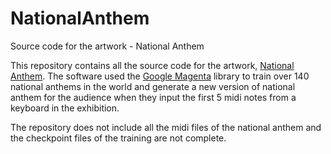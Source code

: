 # NationalAnthem
Source code for the artwork - National Anthem

This repository contains all the source code for the artwork, [National Anthem](http://www.magicandlove.com/blog/artworks/national-anthem-2020/). The software used the [Google Magenta](https://magenta.tensorflow.org) library to train over 140 national anthems in the world and generate a new version of national anthem for the audience when they input the first 5 midi notes from a keyboard in the exhibition.

The repository does not include all the midi files of the national anthem and the checkpoint files of the training are not complete.
